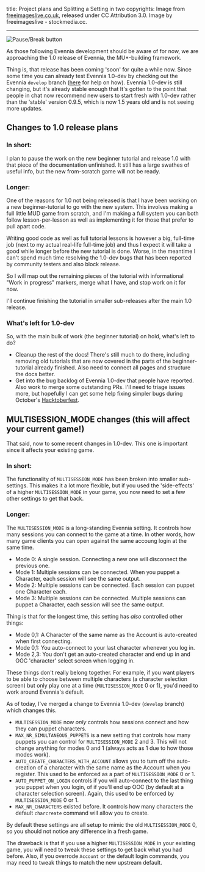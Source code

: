 title: Project plans and Splitting a Setting in two
copyrights: Image from [freeimageslive.co.uk](http://www.freeimageslive.co.uk/free_stock_image/pausebreakkeyjpg), released under CC Attribution 3.0. Image by freeimageslive - stockmedia.cc.

---

![Pause/Break button](images/pause_break_key.jpg)

As those following Evennia development should be aware of for now, we are approaching the 1.0 release of Evennia, the MU*-building framework.

Thing is, that release has been coming 'soon' for quite a while now. Since some time you can already test Evennia 1.0-dev by checking out the  Evennia `develop` branch ([here](https://github.com/evennia/evennia/discussions/2640) for help on how). Evennia 1.0-dev is still changing, but it's already stable enough that It's gotten to the point that people in chat now recommend new users to start fresh with 1.0-dev rather than the 'stable' version 0.9.5, which is now 1.5 years old and is not seeing more updates.

## Changes to 1.0 release plans

### In short:
I plan to pause the work on the new beginner tutorial and release 1.0 with that piece of the documentation unfinished. It still has a large swathes of useful info, but the new from-scratch game will not be ready.

### Longer:
One of the reasons for 1.0 not being released is that I have been working on a new beginner-tutorial to go with the new system. This involves making a full little MUD game from scratch, and I'm making a full system you can both follow lesson-per-lesson as well as implementing it for those that prefer to pull apart code.

Writing good code as well as full tutorial lessons is however a big, full-time job (next to my actual real-life full-time job) and thus I expect it will take a good while longer before the new tutorial is done. Worse, in the meantime I can't spend much time resolving the 1.0-dev bugs that has been reported by community testers and also block release.

So I will map out the remaining pieces of the tutorial with informational "Work in progress" markers, merge what I have, and stop work on it for now.

I'll continue finishing the tutorial in smaller sub-releases after the main 1.0 release.

### What's left for 1.0-dev

So, with the main bulk of work (the beginner tutorial) on hold, what's left to do?

- Cleanup the rest of the docs! There's still much to do there, including removing old tutorials that are now covered in the parts of the beginner-tutorial already finished. Also need to connect all pages and structure the docs better.
- Get into the bug backlog of Evennia 1.0-dev that people have reported. Also work to merge some outstanding PRs. I'll need to triage issues more, but hopefully I can get some help fixing simpler bugs during October's [Hacktoberfest](https://github.com/evennia/evennia/discussions/2858).


## MULTISESSION_MODE changes (this will affect your current game!)

That said, now to some recent changes in 1.0-dev. This one is important since it affects your existing game.

### In short:
The functionality of  `MULTISESSION_MODE` has been broken into smaller sub-settings. This makes it a lot more flexible, but if you used the 'side-effects' of a higher `MULTISESSION_MODE` in your game, you now need to set a few other settings to get that back.

### Longer:
The `MULTISESSION_MODE` is a long-standing Evennia setting. It controls how many sessions you can connect to the game at a time. In other words, how many game clients you can open against the same accoung login at the same time.

- Mode 0: A single session. Connecting a new one will disconnect the previous one.
- Mode 1: Multiple sessions can be connected. When you puppet a Character, each session will see the same output.
- Mode 2: Multiple sessions can be connected. Each session can puppet one Character each.
- Mode 3: Multiple sessions can be connected. Multiple sessions can puppet a Character, each session will see the same output.

Thing is that for the longest time, this setting has _also_ controlled other things:
- Mode 0,1: A Character of the same name as the Account is auto-created when first connecting.
- Mode 0,1: You auto-connect to your last character whenever you log in.
- Mode 2,3: You don't get an auto-created character and end up in and OOC 'character' select screen when logging in.

These things don't really belong together. For example, if you want players to be able to choose between multiple characters (a character selection screen) but only play one at a time (`MULTISESSION_MODE` 0 or 1), you'd need to work around Evennia's default.

As of today, I've merged a change to Evennia 1.0-dev (`develop` branch) which changes this.

- `MULTISESSION_MODE` now _only_ controls how sessions connect and how they can puppet characters.
- `MAX_NR_SIMULTANEOUS_PUPPETS` is a new setting that controls how many puppets you can control for `MULTISESSION_MODE` 2 and 3. This will not change anything for modes 0 and 1 (always acts as 1 due to how those modes work).
- `AUTO_CREATE_CHARACTERS_WITH_ACCOUNT` allows you to turn off the auto-creation of a character with the same name as the Account when you register. This used to be enforced as a part of `MULTISESSION_MODE` 0 or 1.
- `AUTO_PUPPET_ON_LOGIN` controls if you will auto-connect to the last thing you puppet when you login, of if you'll end up OOC (by default at a character selection screen). Again, this used to be enforced by `MULTISESSION_MODE` 0 or 1.
- `MAX_NR_CHARACTERS` existed before. It controls how many characters the default `charcreate` command will allow you to create.

By default these settings are all setup to mimic the old `MULTISESSION_MODE` 0, so you should not notice any difference in a fresh game.

The drawback is that if you use a higher `MULTISESSION_MODE` in your existing game, you will need to tweak these settings to get back what you had before. Also, if you overrode `Account` or the default login commands, you may need to tweak things to match the new upstream default.
